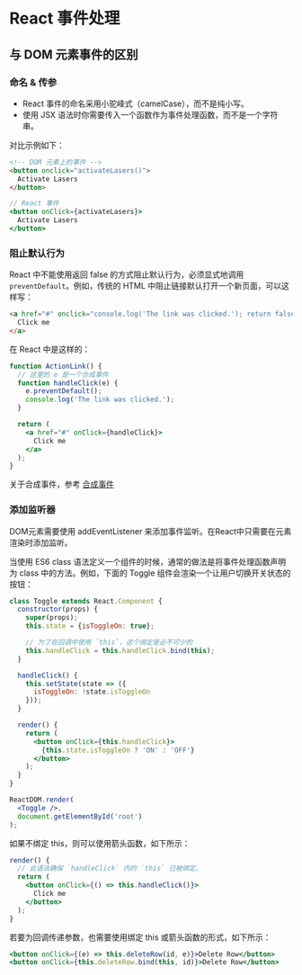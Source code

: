 # React 事件处理
## 与 DOM 元素事件的区别
### 命名 & 传参
- React 事件的命名采用小驼峰式（camelCase），而不是纯小写。
- 使用 JSX 语法时你需要传入一个函数作为事件处理函数，而不是一个字符串。

对比示例如下：
```html
<!-- DOM 元素上的事件 -->
<button onclick="activateLasers()">
  Activate Lasers
</button>
```

```jsx
// React 事件
<button onClick={activateLasers}>
  Activate Lasers
</button>
```

### 阻止默认行为
React 中不能使用返回 false 的方式阻止默认行为，必须显式地调用 `preventDefault`。例如，传统的 HTML 中阻止链接默认打开一个新页面，可以这样写：
```html
<a href="#" onclick="console.log('The link was clicked.'); return false">
  Click me
</a>
```

在 React 中是这样的：
```jsx
function ActionLink() {
  // 这里的 e 是一个合成事件
  function handleClick(e) {
    e.preventDefault();
    console.log('The link was clicked.');
  }

  return (
    <a href="#" onClick={handleClick}>
      Click me
    </a>
  );
}
```

关于合成事件，参考 [合成事件](./Synthentic_Event.md)

### 添加监听器
DOM元素需要使用 addEventListener 来添加事件监听。在React中只需要在元素渲染时添加监听。

当使用 ES6 class 语法定义一个组件的时候，通常的做法是将事件处理函数声明为 class 中的方法。例如，下面的 Toggle 组件会渲染一个让用户切换开关状态的按钮：

```jsx
class Toggle extends React.Component {
  constructor(props) {
    super(props);
    this.state = {isToggleOn: true};

    // 为了在回调中使用 `this`，这个绑定是必不可少的
    this.handleClick = this.handleClick.bind(this);
  }

  handleClick() {
    this.setState(state => ({
      isToggleOn: !state.isToggleOn
    }));
  }

  render() {
    return (
      <button onClick={this.handleClick}>
        {this.state.isToggleOn ? 'ON' : 'OFF'}
      </button>
    );
  }
}

ReactDOM.render(
  <Toggle />,
  document.getElementById('root')
);
```

如果不绑定 this，则可以使用箭头函数，如下所示：
```jsx
render() {
  // 此语法确保 `handleClick` 内的 `this` 已被绑定。
  return (
    <button onClick={() => this.handleClick()}>
      Click me
    </button>
  );
}
```

若要为回调传递参数，也需要使用绑定 this 或箭头函数的形式，如下所示：
```jsx
<button onClick={(e) => this.deleteRow(id, e)}>Delete Row</button>
<button onClick={this.deleteRow.bind(this, id)}>Delete Row</button>
```


